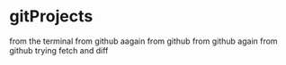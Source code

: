 # gitProjects
from the terminal
from github
aagain from github
from github
again from github
trying fetch and diff
